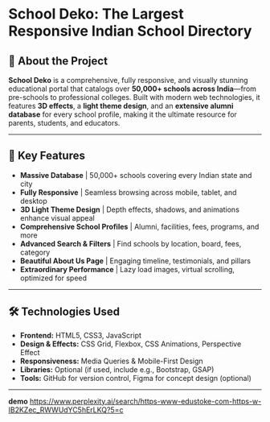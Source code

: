 # School Deko: The Largest Responsive Indian School Directory


## 🚀 About the Project

**School Deko** is a comprehensive, fully responsive, and visually stunning educational portal that catalogs over **50,000+ schools across India**—from pre-schools to professional colleges. Built with modern web technologies, it features **3D effects**, a **light theme design**, and an **extensive alumni database** for every school profile, making it the ultimate resource for parents, students, and educators.

---

## 🌟 Key Features

- **Massive Database** | 50,000+ schools covering every Indian state and city  
- **Fully Responsive** | Seamless browsing across mobile, tablet, and desktop  
- **3D Light Theme Design** | Depth effects, shadows, and animations enhance visual appeal  
- **Comprehensive School Profiles** | Alumni, facilities, fees, programs, and more  
- **Advanced Search & Filters** | Find schools by location, board, fees, category  
- **Beautiful About Us Page** | Engaging timeline, testimonials, and pillars  
- **Extraordinary Performance** | Lazy load images, virtual scrolling, optimized for speed  

---

## 🛠️ Technologies Used

- **Frontend:** HTML5, CSS3, JavaScript  
- **Design & Effects:** CSS Grid, Flexbox, CSS Animations, Perspective Effect  
- **Responsiveness:** Media Queries & Mobile-First Design  
- **Libraries:** Optional (if used, include e.g., Bootstrap, GSAP)  
- **Tools:** GitHub for version control, Figma for concept design (optional)  

---
**demo**
https://www.perplexity.ai/search/https-www-edustoke-com-https-w-IB2KZec_RWWUdYC5hErLKQ?5=c
